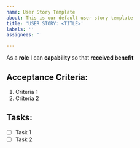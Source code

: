 ```yaml
---
name: User Story Template
about: This is our default user story template
title: 'USER STORY: <TITLE>'
labels: ''
assignees: ''

---
```


As a **role** I can **capability** so that **received benefit**

## Acceptance Criteria:
1. Criteria 1
2. Criteria 2

## Tasks:
- [ ] Task 1
- [ ] Task 2
